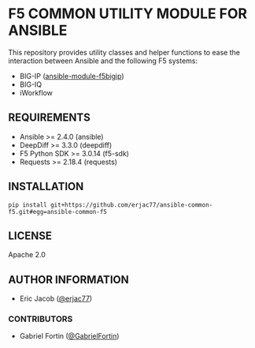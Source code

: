 # F5 COMMON UTILITY MODULE FOR ANSIBLE

This repository provides utility classes and helper functions to ease the interaction between Ansible and the following F5 systems:

* BIG-IP ([ansible-module-f5bigip](https://github.com/erjac77/ansible-module-f5bigip))
* BIG-IQ
* iWorkflow

## REQUIREMENTS

* Ansible >= 2.4.0 (ansible)
* DeepDiff >= 3.3.0 (deepdiff)
* F5 Python SDK >= 3.0.14 (f5-sdk)
* Requests >= 2.18.4 (requests)

## INSTALLATION

```shell
pip install git+https://github.com/erjac77/ansible-common-f5.git#egg=ansible-common-f5
```

## LICENSE

Apache 2.0

## AUTHOR INFORMATION

* Eric Jacob ([@erjac77](https://github.com/erjac77))

### CONTRIBUTORS

* Gabriel Fortin ([@GabrielFortin](https://github.com/GabrielFortin))

